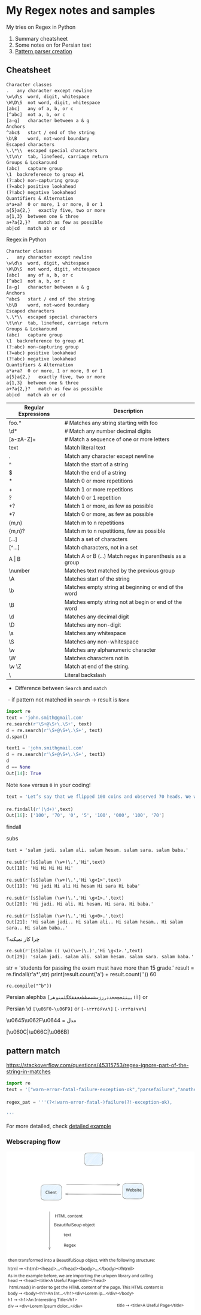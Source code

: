 # My Regex notes and samples
My tries on Regex in Python
 

1. Summary cheatsheet 
2. Some notes on for Persian text
3. [Pattern parser creation](https://github.com/jupihes/Regex-samples/blob/main/code.py)

## Cheatsheet
```
Character classes
.	any character except newline
\w\d\s	word, digit, whitespace
\W\D\S	not word, digit, whitespace
[abc]	any of a, b, or c
[^abc]	not a, b, or c
[a-g]	character between a & g
Anchors
^abc$	start / end of the string
\b\B	word, not-word boundary
Escaped characters
\.\*\\	escaped special characters
\t\n\r	tab, linefeed, carriage return
Groups & Lookaround
(abc)	capture group
\1	backreference to group #1
(?:abc)	non-capturing group
(?=abc)	positive lookahead
(?!abc)	negative lookahead
Quantifiers & Alternation
a*a+a?	0 or more, 1 or more, 0 or 1
a{5}a{2,}	exactly five, two or more
a{1,3}	between one & three
a+?a{2,}?	match as few as possible
ab|cd	match ab or cd
```



Regex in Python

```
Character classes
.	any character except newline
\w\d\s	word, digit, whitespace
\W\D\S	not word, digit, whitespace
[abc]	any of a, b, or c
[^abc]	not a, b, or c
[a-g]	character between a & g
Anchors
^abc$	start / end of the string
\b\B	word, not-word boundary
Escaped characters
\.\*\\	escaped special characters
\t\n\r	tab, linefeed, carriage return
Groups & Lookaround
(abc)	capture group
\1	backreference to group #1
(?:abc)	non-capturing group
(?=abc)	positive lookahead
(?!abc)	negative lookahead
Quantifiers & Alternation
a*a+a?	0 or more, 1 or more, 0 or 1
a{5}a{2,}	exactly five, two or more
a{1,3}	between one & three
a+?a{2,}?	match as few as possible
ab|cd	match ab or cd
```



| Regular Expressions | Description                                              |
| ------------------- | -------------------------------------------------------- |
| foo.*               | # Matches any string starting with foo                   |
| \d*                 | # Match any number decimal digits                        |
| [a-zA-Z]+           | # Match a sequence of one or more letters                |
| text                | Match literal text                                       |
| .                   | Match any character except newline                       |
| ^                   | Match the start of a string                              |
| $                   | Match the end of a string                                |
| *                   | Match 0 or more repetitions                              |
| +                   | Match 1 or more repetitions                              |
| ?                   | Match 0 or 1 repetition                                  |
| +?                  | Match 1 or more, as few as possible                      |
| *?                  | Match 0 or more, as few as possible                      |
| {m,n}               | Match m to n repetitions                                 |
| {m,n}?              | Match m to n repetitions, few as possible                |
| [...]               | Match a set of characters                                |
| [^...]              | Match characters, not in a set                           |
| A \| B              | Match A or B (...) Match regex in parenthesis as a group |
| \number             | Matches text matched by the previous group               |
| \A                  | Matches start of the string                              |
| \b                  | Matches empty string at beginning or end of the word     |
| \B                  | Matches empty string not at begin or end of the word     |
| \d                  | Matches any decimal digit                                |
| \D                  | Matches any non-digit                                    |
| \s                  | Matches any whitespace                                   |
| \S                  | Matches any non-whitespace                               |
| \w                  | Matches any alphanumeric character                       |
| \W                  | Matches characters not in                                |
| \w \Z               | Match at end of the string.                              |
| \\                  | Literal backslash                                        |





- Difference between `Search` and `match`

​	   - if pattern not matched in `search` $\to$ result is `None`

``` python
import re
text = 'john.smith@gmail.com'
re.search(r'\S+@\S+\.\S+', text)
d = re.search(r'\S+@\S+\.\S+', text)
d.span()
```



```python
text1 = 'john.smithgmail.com'
d = re.search(r'\S+@\S+\.\S+', text1)
d
d == None
Out[14]: True

```

Note `None` versus `0` in your coding!

```python
text = 'Let’s say that we flipped 100 coins and observed 70 heads. We would like to use these data to test the hypothesis that the true probability is 0.5. First let’s generate our data, simulating 100,000 sets of 100 flips. We use such a large number because it turns out that it’s very rare to get 70 heads, so we need many attempts in order to get a reliable estimate of these probabilties. This will take a couple of minutes to complete.'

re.findall(r'(\d+)',text)
Out[16]: ['100', '70', '0', '5', '100', '000', '100', '70']
```



findall

subs

```
text = 'salam jadi. salam ali. salam hesam. salam sara. salam baba.'

re.sub(r'[sS]alam (\w+)\.','Hi',text)
Out[18]: 'Hi Hi Hi Hi Hi'

re.sub(r'[sS]alam (\w+)\.','Hi \g<1>',text)
Out[19]: 'Hi jadi Hi ali Hi hesam Hi sara Hi baba'

re.sub(r'[sS]alam (\w+)\.','Hi \g<1>.',text)
Out[20]: 'Hi jadi. Hi ali. Hi hesam. Hi sara. Hi baba.'

re.sub(r'[sS]alam (\w+)\.','Hi \g<0>.',text)
Out[21]: 'Hi salam jadi.. Hi salam ali.. Hi salam hesam.. Hi salam sara.. Hi salam baba..'
```



چرا کار نمیکنه؟

```
re.sub(r'[sS]alam (( \w)(\w+)\.)','Hi \g<1>.',text)
Out[29]: 'salam jadi. salam ali. salam hesam. salam sara. salam baba.'
```



str = 'students for passing the exam must have more than 15 grade.'
result = re.findall(r'a*',str)
print(result.count('a') + result.count(''))
60

```
re.compile("^b"))
```



Persian alephba `[آابپتثجچحخدذرزژسشصضطظعغفقکگلمنوهی]` or 

Persian \d `[\u06F0-\u06F9]`   or `[۰۱۲۳۴۵۶۷۸۹]` `[۰۱۲۳۴۵۶۷۸۹]` 

\u0645\u062F\u0644 = مدل

[\u060C|\u066C|\u066B]





## pattern match

https://stackoverflow.com/questions/45315753/regex-ignore-part-of-the-string-in-matches 

```python
import re
text = '["warn-error-fatal-failure-exception-ok","parsefailure","anothertag","syslog-warn-error-fatal-failure-exception-ok"]'

regex_pat = '''(?<!warn-error-fatal-)failure(?!-exception-ok),

'''
```

For more detailed, check [detailed example](https://github.com/jupihes/Regex-samples/blob/main/code.py)



### Webscraping flow

![](webscraping.svg)
